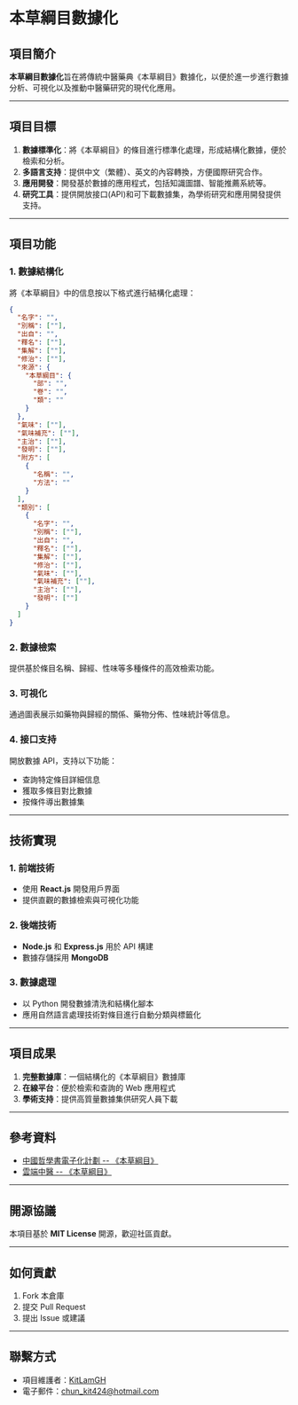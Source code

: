 # 本草綱目數據化

## 項目簡介

**本草綱目數據化**旨在將傳統中醫藥典《本草綱目》數據化，以便於進一步進行數據分析、可視化以及推動中醫藥研究的現代化應用。

---

## 項目目標

1. **數據標準化**：將《本草綱目》的條目進行標準化處理，形成結構化數據，便於檢索和分析。
2. **多語言支持**：提供中文（繁體）、英文的內容轉換，方便國際研究合作。
3. **應用開發**：開發基於數據的應用程式，包括知識圖譜、智能推薦系統等。
4. **研究工具**：提供開放接口(API)和可下載數據集，為學術研究和應用開發提供支持。

---

## 項目功能

### 1. 數據結構化

將《本草綱目》中的信息按以下格式進行結構化處理：

```json
{
  "名字": "",
  "別稱": [""],
  "出自": "",
  "釋名": [""],
  "集解": [""],
  "修治": [""],
  "來源": {
    "本草綱目": {
      "部": "",
      "卷": "",
      "類": ""
    }
  },
  "氣味": [""],
  "氣味補充": [""],
  "主治": [""],
  "發明": [""],
  "附方": [
    {
      "名稱": "",
      "方法": ""
    }
  ],
  "類別": [
    {
      "名字": "",
      "別稱": [""],
      "出自": "",
      "釋名": [""],
      "集解": [""],
      "修治": [""],
      "氣味": [""],
      "氣味補充": [""],
      "主治": [""],
      "發明": [""]
    }
  ]
}
```

### 2. 數據檢索

提供基於條目名稱、歸經、性味等多種條件的高效檢索功能。

### 3. 可視化

通過圖表展示如藥物與歸經的關係、藥物分佈、性味統計等信息。

### 4. 接口支持

開放數據 API，支持以下功能：

- 查詢特定條目詳細信息
- 獲取多條目對比數據
- 按條件導出數據集

---

## 技術實現

### 1. 前端技術

- 使用 **React.js** 開發用戶界面
- 提供直觀的數據檢索與可視化功能

### 2. 後端技術

- **Node.js** 和 **Express.js** 用於 API 構建
- 數據存儲採用 **MongoDB**

### 3. 數據處理

- 以 Python 開發數據清洗和結構化腳本
- 應用自然語言處理技術對條目進行自動分類與標籤化

---

## 項目成果

1. **完整數據庫**：一個結構化的《本草綱目》數據庫
2. **在線平台**：便於檢索和查詢的 Web 應用程式
3. **學術支持**：提供高質量數據集供研究人員下載

---

## 參考資料

- [中國哲學書電子化計劃 -- 《本草綱目》](https://ctext.org/library.pl?if=gb&res=5266)
- [雲端中醫 -- 《本草綱目》](https://cloudtcm.com/shu/t1/34)

---

## 開源協議

本項目基於 **MIT License** 開源，歡迎社區貢獻。

---

## 如何貢獻

1. Fork 本倉庫
2. 提交 Pull Request
3. 提出 Issue 或建議

---

## 聯繫方式

- 項目維護者：[KitLamGH](https://github.com/KitLamGH)
- 電子郵件：chun_kit424@hotmail.com
